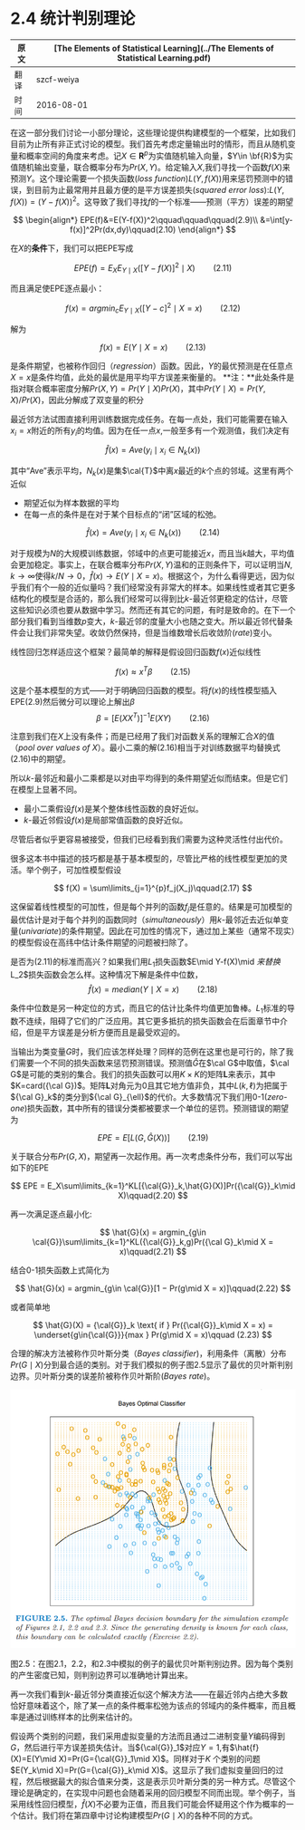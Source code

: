 # 2.4 统计判别理论

原文     | [The Elements of Statistical Learning](../The Elements of Statistical Learning.pdf)
      ---|---
翻译     | szcf-weiya
时间     | 2016-08-01

在这一部分我们讨论一小部分理论，这些理论提供构建模型的一个框架，比如我们目前为止所有非正式讨论的模型。我们首先考虑定量输出时的情形，而且从随机变量和概率空间的角度来考虑。记$X\in {\mathbf{R}}^p$为实值随机输入向量，$Y\in \bf{R}$为实值随机输出变量，联合概率分布为$Pr(X,Y)$。给定输入$X$,我们寻找一个函数$f(X)$来预测$Y$。这个理论需要一个损失函数(*loss function*)$L(Y,f(X))$用来惩罚预测中的错误，到目前为止最常用并且最方便的是平方误差损失(*squared error loss*):$L(Y,f(X))=(Y-f(X))^2$。这导致了我们寻找$f$的一个标准——预测（平方）误差的期望

$$
\begin{align*}
EPE(f)&=E(Y-f(X))^2\qquad\qquad\qquad(2.9)\\
&=\int[y-f(x)]^2Pr(dx,dy)\qquad(2.10)
\end{align*}
$$

在$X$的**条件**下，我们可以把EPE写成

$$
EPE(f) = E_XE_{Y\mid X}([Y-f(X)]^2\mid X)\qquad(2.11)
$$

而且满足使EPE逐点最小：

$$
f(x) = argmin_cE_{Y\mid X}([Y-c]^2\mid X=x)\qquad (2.12)
$$

解为

$$
f(x) = E(Y\mid X=x)\qquad (2.13)
$$

是条件期望，也被称作回归（*regression*）函数。因此，$Y$的最优预测是在任意点$X=x$是条件均值，此处的最优是用平均平方误差来衡量的。
**注：**此处条件是指对联合概率密度分解$Pr(X, Y ) = Pr(Y \mid X)Pr(X)$，其中$Pr(Y \mid X) = Pr(Y, X)/Pr(X)$，因此分解成了双变量的积分

最近邻方法试图直接利用训练数据完成任务。在每一点处，我们可能需要在输入$x_i=x$附近的所有$y_i$的均值。因为在任一点$x$,一般至多有一个观测值，我们决定有

$$
\hat{f}(x)=Ave(y_i\mid x_i\in N_k(x))
$$

其中“Ave”表示平均，$N_k(x)$是集$\cal{T}$中离$x$最近的$k$个点的邻域。这里有两个近似
- 期望近似为样本数据的平均
- 在每一点的条件是在对于某个目标点的“闭”区域的松弛。

$$
\hat{f}(x)=Ave(y_i\mid x_i\in N_k(x))\qquad(2.14)
$$

对于规模为$N$的大规模训练数据，邻域中的点更可能接近$x$，而且当$k$越大，平均值会更加稳定。事实上，在联合概率分布$Pr(X,Y)$温和的正则条件下，可以证明当$N,k \longrightarrow \infty$使得$k/N \longrightarrow 0$，$\hat{f}(x) \longrightarrow E(Y \mid X = x)$。根据这个，为什么看得更远，因为似乎我们有个一般的近似量吗？我们经常没有非常大的样本。如果线性或者其它更多结构化的模型是合适的，那么我们经常可以得到比$k$-最近邻更稳定的估计，尽管这些知识必须也要从数据中学习。然而还有其它的问题，有时是致命的。在下一个部分我们看到当维数$p$变大，$k$-最近邻的度量大小也随之变大。所以最近邻代替条件会让我们非常失望。收敛仍然保持，但是当维数增长后收敛阶(*rate*)变小。


线性回归怎样适应这个框架？最简单的解释是假设回归函数$f(x)$近似线性

$$
f(x)\approx x^T\beta\qquad (2.15)
$$

这是个基本模型的方式——对于明确回归函数的模型。将$f(x)$的线性模型插入EPE(2.9)然后微分可以理论上解出$\beta$
$$
\beta = [E(XX^T)]^{-1}E(XY)\qquad(2.16)
$$

注意到我们在$X$上没有条件；而是已经用了我们对函数关系的理解汇合$X$的值（*pool over values of X*）。最小二乘的解(2.16)相当于对训练数据平均替换式(2.16)中的期望。

所以$k$-最邻近和最小二乘都是以对由平均得到的条件期望近似而结束。但是它们在模型上显著不同。
- 最小二乘假设$f(x)$是某个整体线性函数的良好近似。
- $k$-最近邻假设$f(x)$是局部常值函数的良好近似。

尽管后者似乎更容易被接受，但我们已经看到我们需要为这种灵活性付出代价。

很多这本书中描述的技巧都是基于基本模型的，尽管比严格的线性模型更加的灵活。举个例子，可加性模型假设

$$
f(X) = \sum\limits_{j=1}^{p}f_j(X_j)\qquad(2.17)
$$

这保留着线性模型的可加性，但是每个并列的函数$f_j$是任意的。结果是可加模型的最优估计是对于每个并列的函数同时（*simultaneously*）用$k$-最邻近去近似单变量(*univariate*)的条件期望。因此在可加性的情况下，通过加上某些（通常不现实）的模型假设在高纬中估计条件期望的问题被扫除了。

是否为(2.11)的标准而高兴？如果我们用$L_1$损失函数$E\mid Y-f(X)\mid $来替换$L_2$损失函数会怎么样。这种情况下解是条件中位数，
$$
\hat{f}(x) = median(Y \mid X = x)\qquad (2.18)
$$

条件中位数是另一种定位的方式，而且它的估计比条件均值更加鲁棒。$L_1$标准的导数不连续，阻碍了它们的广泛应用。其它更多抵抗的损失函数会在后面章节中介绍，但是平方误差是分析方便而且是最受欢迎的。

当输出为类变量$G$时，我们应该怎样处理？同样的范例在这里也是可行的，除了我们需要一个不同的损失函数来惩罚预测错误。预测值$\hat{G}$在$\cal G$中取值，$\cal G$是可能的类别的集合。我们的损失函数可以用$K\times K$的矩阵$\mathbf{L}$来表示，其中$K=card({\cal G})$。矩阵$\mathbf{L}$对角元为0且其它地方值非负，其中$L(k,\ell)$为把属于${\cal G}_k$的类分到${\cal G}_{\ell}$的代价。大多数情况下我们用0-1(*zero-one*)损失函数，其中所有的错误分类都被要求一个单位的惩罚。预测错误的期望为

$$
EPE = E[L(G,\hat{G}(X))]\qquad (2.19)
$$

关于联合分布$Pr(G,X)$，期望再一次起作用。再一次考虑条件分布，我们可以写出如下的EPE

$$
EPE = E_X\sum\limits_{k=1}^KL[{\cal{G}}_k,\hat{G}(X)]Pr({\cal{G}}_k\mid X)\qquad(2.20)
$$

再一次满足逐点最小化:

$$
\hat{G}(x) = argmin_{g\in \cal{G}}\sum\limits_{k=1}^KL({\cal{G}}_k,g)Pr({\cal G}_k\mid X = x)\qquad(2.21)
$$

结合0-1损失函数上式简化为

$$
\hat{G}(x) = argmin_{g\in \cal{G}}[1 − Pr(g\mid X = x)]\qquad(2.22)
$$

或者简单地

$$
\hat{G}(X) = {\cal{G}}_k \text{ if } Pr({\cal{G}}_k\mid X = x) = \underset{g\in{\cal{G}}}{max } Pr(g\mid X = x)\qquad (2.23)
$$

合理的解决方法被称作贝叶斯分类（*Bayes classifier*)，利用条件（离散）分布$Pr(G\mid X)$分到最合适的类别。对于我们模拟的例子图2.5显示了最优的贝叶斯判别边界。贝叶斯分类的误差阶被称作贝叶斯阶(*Bayes rate*)。

![](../img/02/fig2.5.png)

图2.5：在图2.1，2.2，和2.3中模拟的例子的最优贝叶斯判别边界。因为每个类别的产生密度已知，则判别边界可以准确地计算出来。

再一次我们看到$k$-最近邻分类直接近似这个解决方法——在最近邻内占绝大多数恰好意味着这个，除了某一点的条件概率松弛为该点的邻域内的条件概率，而且概率是通过训练样本的比例来估计的。

假设两个类别的问题，我们采用虚拟变量的方法而且通过二进制变量$Y$编码得到$G$，然后进行平方误差损失估计。当${\cal{G}}_1$对应$Y=1$,有$\hat{f}(X)=E(Y\mid X)=Pr(G={\cal{G}}_1\mid X)$。同样对于$K$ 个类别的问题$E(Y_k\mid X)=Pr(G={\cal{G}}_k\mid X)$。这显示了我们虚拟变量回归的过程，然后根据最大的拟合值来分类，这是表示贝叶斯分类的另一种方式。尽管这个理论是确定的，在实现中问题也会随着采用的回归模型不同而出现。举个例子，当采用线性回归模型，$\hat{f}(X)$不必要为正值，而且我们可能会怀疑用这个作为概率的一个估计。我们将在第四章中讨论构建模型$Pr(G\mid X)$的各种不同的方式。
